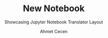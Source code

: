 ---
layout:     notebook
title:      New Notebook
author:     Ahmet Cecen
tags: 		jupyter workflows template
subtitle:   Showcasing Jupyter Notebook Translator Layout
category:  raman

notebookfilename: intro
visualworkflow: true
---